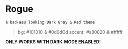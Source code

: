 # **Rogue**

    a bad-ass looking Dark Grey & Red theme

> bg: #101010 & #0d0d0d
> accent: #a80820 & #ffffff

**ONLY WORKS WITH DARK MODE ENABLED!**
